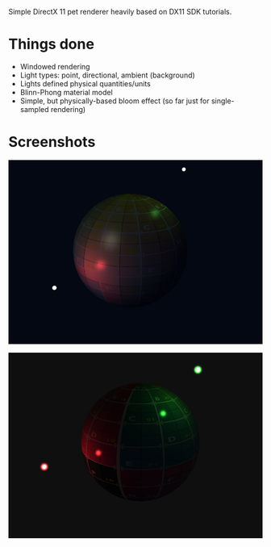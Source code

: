 Simple DirectX 11 pet renderer heavily based on DX11 SDK tutorials.

# Things done

 - Windowed rendering
 - Light types: point, directional, ambient (background)
 - Lights defined physical quantities/units
 - Blinn-Phong material model
 - Simple, but physically-based bloom effect (so far just for single-sampled rendering)

# Screenshots

![Screenshot 1](/Doc/screenshot1.jpg)

![Screenshot 2](/Doc/screenshot2.jpg)

